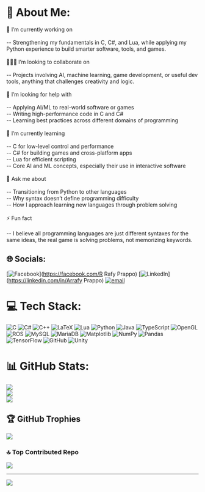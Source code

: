 # 💫 About Me:
🚧 I’m currently working on<br><br>-- Strengthening my fundamentals in C, C#, and Lua, while applying my Python experience to build smarter software, tools, and games.<br><br>🧑‍🤝‍🧑 I’m looking to collaborate on<br><br>-- Projects involving AI, machine learning, game development, or useful dev tools, anything that challenges creativity and logic.<br><br>🤝 I’m looking for help with<br><br>-- Applying AI/ML to real-world software or games<br>-- Writing high-performance code in C and C#<br>-- Learning best practices across different domains of programming<br><br>🌱 I’m currently learning<br><br>-- C for low-level control and performance<br>-- C# for building games and cross-platform apps<br>-- Lua for efficient scripting<br>-- Core AI and ML concepts, especially their use in interactive software<br><br>💬 Ask me about<br><br>-- Transitioning from Python to other languages<br>-- Why syntax doesn’t define programming difficulty<br>-- How I approach learning new languages through problem solving<br><br>⚡ Fun fact<br><br>-- I believe all programming languages are just different syntaxes for the same ideas, the real game is solving problems, not memorizing keywords.


## 🌐 Socials:
[![Facebook](https://img.shields.io/badge/Facebook-%231877F2.svg?logo=Facebook&logoColor=white)](https://facebook.com/R Rafy Prappo) [![LinkedIn](https://img.shields.io/badge/LinkedIn-%230077B5.svg?logo=linkedin&logoColor=white)](https://linkedin.com/in/Arrafy Prappo) [![email](https://img.shields.io/badge/Email-D14836?logo=gmail&logoColor=white)](mailto:rafy.prappo01@gmail.com) 

# 💻 Tech Stack:
![C](https://img.shields.io/badge/c-%2300599C.svg?style=for-the-badge&logo=c&logoColor=white) ![C#](https://img.shields.io/badge/c%23-%23239120.svg?style=for-the-badge&logo=csharp&logoColor=white) ![C++](https://img.shields.io/badge/c++-%2300599C.svg?style=for-the-badge&logo=c%2B%2B&logoColor=white) ![LaTeX](https://img.shields.io/badge/latex-%23008080.svg?style=for-the-badge&logo=latex&logoColor=white) ![Lua](https://img.shields.io/badge/lua-%232C2D72.svg?style=for-the-badge&logo=lua&logoColor=white) ![Python](https://img.shields.io/badge/python-3670A0?style=for-the-badge&logo=python&logoColor=ffdd54) ![Java](https://img.shields.io/badge/java-%23ED8B00.svg?style=for-the-badge&logo=openjdk&logoColor=white) ![TypeScript](https://img.shields.io/badge/typescript-%23007ACC.svg?style=for-the-badge&logo=typescript&logoColor=white) ![OpenGL](https://img.shields.io/badge/OpenGL-%23FFFFFF.svg?style=for-the-badge&logo=opengl) ![ROS](https://img.shields.io/badge/ros-%230A0FF9.svg?style=for-the-badge&logo=ros&logoColor=white) ![MySQL](https://img.shields.io/badge/mysql-4479A1.svg?style=for-the-badge&logo=mysql&logoColor=white) ![MariaDB](https://img.shields.io/badge/MariaDB-003545?style=for-the-badge&logo=mariadb&logoColor=white) ![Matplotlib](https://img.shields.io/badge/Matplotlib-%23ffffff.svg?style=for-the-badge&logo=Matplotlib&logoColor=black) ![NumPy](https://img.shields.io/badge/numpy-%23013243.svg?style=for-the-badge&logo=numpy&logoColor=white) ![Pandas](https://img.shields.io/badge/pandas-%23150458.svg?style=for-the-badge&logo=pandas&logoColor=white) ![TensorFlow](https://img.shields.io/badge/TensorFlow-%23FF6F00.svg?style=for-the-badge&logo=TensorFlow&logoColor=white) ![GitHub](https://img.shields.io/badge/github-%23121011.svg?style=for-the-badge&logo=github&logoColor=white) ![Unity](https://img.shields.io/badge/unity-%23000000.svg?style=for-the-badge&logo=unity&logoColor=white)
# 📊 GitHub Stats:
![](https://github-readme-stats.vercel.app/api?username=RafyPrappo&theme=transparent&hide_border=true&include_all_commits=true&count_private=true)<br/>
![](https://nirzak-streak-stats.vercel.app/?user=RafyPrappo&theme=transparent&hide_border=true)<br/>
![](https://github-readme-stats.vercel.app/api/top-langs/?username=RafyPrappo&theme=transparent&hide_border=true&include_all_commits=true&count_private=true&layout=compact)

## 🏆 GitHub Trophies
![](https://github-profile-trophy.vercel.app/?username=RafyPrappo&theme=dark&no-frame=true&no-bg=true&margin-w=4)

### 🔝 Top Contributed Repo
![](https://github-contributor-stats.vercel.app/api?username=RafyPrappo&limit=5&theme=dark&combine_all_yearly_contributions=true)

---
[![](https://visitcount.itsvg.in/api?id=RafyPrappo&icon=2&color=1)](https://visitcount.itsvg.in)

<!-- Proudly created with GPRM ( https://gprm.itsvg.in ) -->